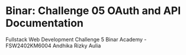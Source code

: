 # Binar: Challenge 05 OAuth and API Documentation 
Fullstack Web Development Challenge 5 Binar Academy - FSW2402KM6004 Andhika Rizky Aulia  